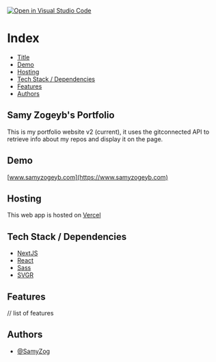 [![Open in Visual Studio Code](https://open.vscode.dev/badges/open-in-vscode.svg)](https://open.vscode.dev/organization/repository)

# Index

-   [Title](#title)
-   [Demo](#demo)
-   [Hosting](#host)
-   [Tech Stack / Dependencies](#deps)
-   [Features](#features)
-   [Authors](#authors)

<h2 id="title">Samy Zogeyb's Portfolio</h2>

This is my portfolio website v2 (current), it uses the gitconnected API to retrieve info about my repos and display it
on the page.

<h2 id="demo">Demo</h2>

[www.samyzogeyb.com](https://www.samyzogeyb.com)

<h2 id="host">Hosting</h2>

This web app is hosted on [Vercel](https://vercel.com/)

<h2 id="deps">Tech Stack / Dependencies</h2>

-   [NextJS](https://nextjs.org/)
-   [React](https://reactjs.org/)
-   [Sass](https://sass-lang.com/)
-   [SVGR](https://react-svgr.com/)

<h2 id="features">Features</h2>

// list of features

<h2 id="authors">Authors</h2>

-   [@SamyZog](https://www.github.com/SamyZog)
